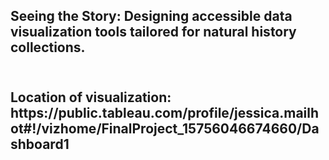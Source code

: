 <h2>Seeing the Story: Designing accessible data visualization tools tailored for natural history collections. <h2>
<br>
Location of visualization: https://public.tableau.com/profile/jessica.mailhot#!/vizhome/FinalProject_15756046674660/Dashboard1
